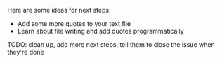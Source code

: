 Here are some ideas for next steps:

- Add some more quotes to your text file
- Learn about file writing and add quotes programmatically

TODO: clean up, add more next steps, tell them to close the issue when they're done
